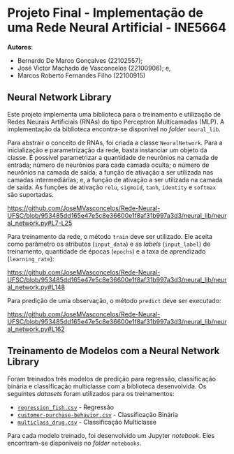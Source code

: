 # Projeto Final - Implementação de uma Rede Neural Artificial - INE5664

**Autores**:
- Bernardo De Marco Gonçalves (22102557);
- José Victor Machado de Vasconcelos (22100906); e,
- Marcos Roberto Fernandes Filho (22100915)

## Neural Network Library

Este projeto implementa uma biblioteca para o treinamento e utilização de Redes Neurais Artificiais (RNAs) do tipo Perceptron Multicamadas (MLP). A implementação da biblioteca encontra-se disponível no _folder_ `neural_lib`.

Para abstrair o conceito de RNAs, foi criada a classe `NeuralNetwork`. Para a inicialização e parametrização da rede, basta instanciar um objeto da classe. É possível parametrizar a quantidade de neurônios na camada de entrada; número de neurônios para cada camada oculta; o número de neurônios na camada de saída; a função de ativação a ser utilizada nas camadas intermediárias; e, a função de ativação a ser utilizada na camada de saída. As funções de ativação `relu`, `sigmoid`, `tanh`, `identity` e `softmax` são suportadas.

https://github.com/JoseMVasconcelos/Rede-Neural-UFSC/blob/953485dd165e47e5c8e36600e1f8af31b997a3d3/neural_lib/neural_network.py#L7-L25

Para treinamento da rede, o método `train` deve ser utilizado. Ele aceita como parâmetro os atributos (`input_data`) e as _labels_ (`input_label`) de treinamento, quantidade de épocas (`epochs`) e a taxa de aprendizado (`learning_rate`):

https://github.com/JoseMVasconcelos/Rede-Neural-UFSC/blob/953485dd165e47e5c8e36600e1f8af31b997a3d3/neural_lib/neural_network.py#L148

Para predição de uma observação, o método `predict` deve ser executado:

https://github.com/JoseMVasconcelos/Rede-Neural-UFSC/blob/953485dd165e47e5c8e36600e1f8af31b997a3d3/neural_lib/neural_network.py#L162

## Treinamento de Modelos com a Neural Network Library

Foram treinados três modelos de predição para regressão, classificação binária e classificação multiclasse com a biblioteca desenvolvida. Os seguintes _datasets_ foram utilizados para os treinamentos:

- [`regression_fish.csv`](./data/regression_fish.csv) - Regressão
- [`customer-purchase-behavior.csv`](./data/customer-purchase-behavior.csv) - Classificação Binária
- [`multiclass_drug.csv`](./data/multiclass_drug.csv) - Classificação Multiclasse

Para cada modelo treinado, foi desenvolvido um Jupyter _notebook_. Eles encontram-se disponíveis no _folder_ `notebooks`.
